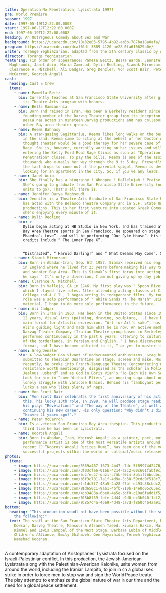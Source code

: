 ```yaml
---
title: Operation No Penetration, Lysistrata 1997!
pre: World Premiere
season: 1997
date: 1997-05-19T12:22:00.000Z
start: 1997-06-19T12:22:00.000Z
end: 1997-06-19T12:22:00.000Z
heading: An Outrageous Comedy about Sex and War
background: https://ucarecdn.com/18a32e03-5795-4b92-ac6b-787ba18a0afa/
program: https://ucarecdn.com/dcaf62df-3889-4120-ae28-0fa610629b0e/
writer: Torange Yeghiazarian, adapted from the 5th century classic by Aristophanes
director: Torange Yeghiazarian
featuring: (in order of appearance) Pamela Beitz, Bella Warda, Jennifer Darya
  Maghsoudi, Janet Acio, Maria Zamroud, Dylin Redling, Siamak Mirnezami,
  Clearance A. Mitchell, Ali Dadgar, Greg Denzler, Von Scott Bair, Peter
  McCarron, Koorosh Angali
cast:
  heading: Cast & Crew
  items:
    - name: Pamella Beitz
      bio: Currently teaches at San Francisco State University after graduating from
        its Theatre Arts program with honors.
    - name: Bella Ramzan-nia
      bio: Born and raised in Iran. Has been a Berkeley resident since 1980 and is a
        founding member of the Darvag Theater group from its inception in 1985.
        Bella has acted in nineteen Darvag productions and has collaborated with
        other Bay area theater groups.
    - name: Reema Bahnasy
      bio: A star-gazing Sagittarius, Reema likes long walks on the beach and smores
        in the sand. Reema came to acting at the behest of her Doctor who
        thought theater would be a good therapy for her severe case of Road
        Rage. She is, however, currently working on her issues and will be
        entering the Betty Ford Road Rage Clinic as soon as "Operation No
        Penetration" closes. To pay the bills, Reema is one of the assimilated
        thousands who e-mails her way through the 9 to 5 day. Presently sucking
        the last drops to come out of the parental spigot, Reema is desperately
        looking for an apartment in the City. So, if you've any leads.....
    - name: Janet Acio
      bio: She finally has a biography ! Whoopee ! Hallelujah ! Praise the Lord !.
        She's going to graduate from San Francisco State University (only three
        units to go). That's all there is.
    - name: Jennifer Darya Maghsoudi
      bio: Jennifer is a Theatre Arts Graduate of San Francisco State University. She
        has acted with the Belasco Theatre Company and in S.F. State University
        productions. This is her first venture into updated Greek Comedy and
        she’s enjoying every minute of it.
    - name: Dylin Redling
      bio: >-
        Dylin began acting at HB Studio in New York, and has trained at ACT and
        Bay Area Theatre sports in San Francisco. He appeared on stage in “
        Phaedra’s Love”, and will be performing “Our Dyke House”. His film
        credits include “ The Loner Type X”.


        “Distracted”, “ Harold Darling!” and “ What Dreams May Come”. Special thank you to Allison for her love and support.
    - name: Siamak Mirnezami
      bio: Born in Abadan-Iran, Sep. 6th 1957. Siamak received his engineering degree
        in England where he lived for 23 years before making his way to warmer
        and sunnier Bay Area. This is Siamak’s first foray into acting. And as
        he says “ It’s only a diversion, I am not giving up my day job!”.
    - name: Clarence A. Mitchell
      bio: Born in Vallejo, CA in 1946. My first play was " Spoon River" in 1984, in
        which I played five roles. After attending acting classes at City
        College and A.C.T., I began acting in independent films. My toughest
        role was a solo performance of " White Sands At The Marsh" using my own
        material. I hope to do more solo performances in the future.
    - name: Ali Dadgar
      bio: Born in Iran in 1963. Has been in the United States since 1977. In the past
        12 years, Visual Arts (painting, drawing, sculpture,...) have been his
        main format for Artistic expression. “Art for Art’s sake”, has been
        Ali’s guiding light and made him what he is now. An active member of the
        Darvag Theater Company (Iranian Theatre group based in Berkeley), he has
        performed continuously in the past 6 years. Catering to cultural gypsies
        of the borderlands, in Persian and English. “ I have discovered another
        format, and I have become addicted to it, I am yet to master it.”
    - name: Greg Denzler
      bio: A low-budget Bon Vivant of undocumented enthusiasms, Greg has gracefully
        submitted to Thespian Quarantine on stage, screen and mike. Most
        recently, he broke into French-language Theatre (encountering no
        resistance worth mentioning), disguised as the Scholar in Moliere’s “The
        Jealous Husband” and as God in Boris Vian’s “To Each His Own Serpent”.
        Look for him in “Love Without Pliers”, an ongoing saga about one man’s
        lonely struggle with varicose Brains. Behind his flamboyant personae
        lurks a man who likes plenty of naps.
    - name: Von Scott Bair
      bio: "Von Scott Bair celebrates the first anniversary of his acting career with
        this, his lucky 13th role. In 1998, he will produce stage readings of
        his plays “Revelations” and “The way of the Theatre”, as well as
        continuing his new career. His only question: “Why didn’t I discover
        Theatre 25 years ago?”."
    - name: Peter McCarron
      bio: Is a veteran San Francisco Bay Area thespian. This production marks the
        third time he has been in Lysistrata.
    - name: Koorosh Angali
      bio: Born in Abadan, Iran, Koorosh Angali as a painter, poet, musician and
        performance artist is one of the most versatile artists around. His
        recent CD “Koorosh Angali Recites Rumi”, has been one of the most
        successful projects within the world of cultural/music releases.
photos:
  items:
    - image: https://ucarecdn.com/5869a467-1673-4b47-a7dc-5f89974d2476/
    - image: https://ucarecdn.com/3f03cfe6-016b-4214-a2c2-60c601fabf9c/
    - image: https://ucarecdn.com/6b2fec27-da21-4f5b-9014-8b31f76bcdbc/
    - image: https://ucarecdn.com/b6f3c701-7a1f-4d9a-8c38-59cdc9f518c7/
    - image: https://ucarecdn.com/fa1dc5f7-48a5-4a28-97bf-e493c38cbdc2/
    - image: https://ucarecdn.com/81d650c1-9ab1-4bfb-910b-14e0d05c65ec/
    - image: https://ucarecdn.com/4cb3483a-6be0-4a5e-bdf0-c10a6fadd1f5/
    - image: https://ucarecdn.com/028b8f39-fefe-4d44-a9d0-ec3b040f1cf2/
    - image: https://ucarecdn.com/9c857c4a-4669-4d48-ba7d-f860c464aa91/
bottom:
  heading: "This production woudl not have been possible without the support of
    the following:"
  text: The staff at the San Francisco State Theatre Arts Department, Mohammad
    Kowsar, Darvag Theatre, Mansour & Afsaneh Taeed, Kiumars Hakim, Marcia
    Kimmel and Lewis Campbel of the Next Stage, Barbara Lubin of Middle East
    Chidren's Alliance, Emily Shihadeh, Gen Hayashida, Termeh Yeghiazarian,
    Kamshad Kooshan.
---
```

A contemporary adaptation of Aristophanes' Lysistrata focused on the Israeli-Palestinian conflict. In this production, the Jewish-American Lysistrata along with the Palestinian-American Kalonike, unite women from around the world, including the Iranian Lampito, to join in on a global sex strike in order to force men to stop war and sign the World Peace treaty. The play attempts to emphasize the global nature of war in our time and the need for a global peace settlement.